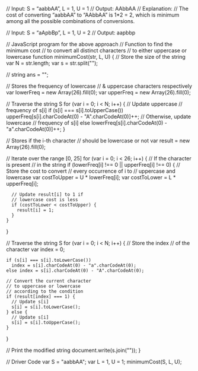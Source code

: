 // Input: S = “aabbAA”, L = 1, U = 1
// Output: AAbbAA
// Explanation:
// The cost of converting “aabbAA” to “AAbbAA” is 1*2 = 2, which is minimum among all the possible combinations of conversions.

// Input: S = “aApbBp”, L = 1, U = 2
// Output: aapbbp

// JavaScript program for the above approach
// Function to find the minimum cost
// to convert all distinct characters
// to either uppercase or lowercase
function minimumCost(str, L, U) {
  // Store the size of the string
  var N = str.length;
  var s = str.split("");

  // string ans = "";

  // Stores the frequency of lowercase
  // & uppercase characters respectively
  var lowerFreq = new Array(26).fill(0);
  var upperFreq = new Array(26).fill(0);

  // Traverse the string S
  for (var i = 0; i < N; i++) {
    // Update uppercase
    // frequency of s[i]
    if (s[i] === s[i].toUpperCase())
      upperFreq[s[i].charCodeAt(0) - "A".charCodeAt(0)]++;
    // Otherwise, update lowercase
    // frequency of s[i]
    else lowerFreq[s[i].charCodeAt(0) - "a".charCodeAt(0)]++;
  }

  // Stores if the i-th character
  // should be lowercase or not
  var result = new Array(26).fill(0);

  // Iterate over the range [0, 25]
  for (var i = 0; i < 26; i++) {
    // If the character is present
    // in the string
    if (lowerFreq[i] !== 0 || upperFreq[i] !== 0) {
      // Store the cost to convert
      // every occurrence of i to
      // uppercase and lowercase
      var costToUpper = U * lowerFreq[i];
      var costToLower = L * upperFreq[i];

      // Update result[i] to 1 if
      // lowercase cost is less
      if (costToLower < costToUpper) {
        result[i] = 1;
      }
    }
  }

  // Traverse the string S
  for (var i = 0; i < N; i++) {
    // Store the index
    // of the character
    var index = 0;

    if (s[i] === s[i].toLowerCase())
      index = s[i].charCodeAt(0) - "a".charCodeAt(0);
    else index = s[i].charCodeAt(0) - "A".charCodeAt(0);

    // Convert the current character
    // to uppercase or lowercase
    // according to the condition
    if (result[index] === 1) {
      // Update s[i]
      s[i] = s[i].toLowerCase();
    } else {
      // Update s[i]
      s[i] = s[i].toUpperCase();
    }
  }

  // Print the modified string
  document.write(s.join(""));
}

// Driver Code
var S = "aabbAA";
var L = 1,
  U = 1;
minimumCost(S, L, U);
